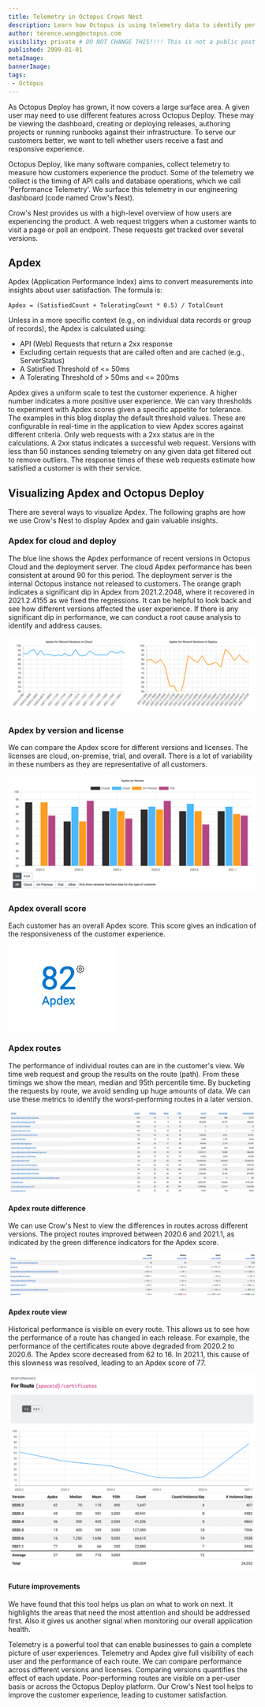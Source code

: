 ```yaml
---
title: Telemetry in Octopus Crows Nest
description: Learn how Octopus is using telemetry data to identify performance metrics for our customers
author: terence.wong@octopus.com
visibility: private # DO NOT CHANGE THIS!!!! This is not a public post!
published: 2999-01-01
metaImage: 
bannerImage: 
tags:
 - Octopus
---
```


As Octopus Deploy has grown, it now covers a large surface area. A given user may need to use different features across Octopus Deploy. These may be viewing the dashboard, creating or deploying releases, authoring projects or running runbooks against their infrastructure. To serve our customers better, we want to tell whether users receive a fast and responsive experience.

Octopus Deploy, like many software companies, collect telemetry to measure how customers experience the product. Some of the telemetry we collect is the timing of API calls and database operations, which we call 'Performance Telemetry'. We surface this telemetry in our engineering dashboard (code named Crow's Nest).

Crow's Nest provides us with a high-level overview of how users are experiencing the product. A web request triggers when a customer wants to visit a page or poll an endpoint. These requests get tracked over several versions. 


## Apdex

Apdex (Application Performance Index) aims to convert measurements into insights about user satisfaction. The formula is:


    Apdex = (SatisfiedCount + ToleratingCount * 0.5) / TotalCount
 
Unless in a more specific context (e.g., on individual data records or group of records), the Apdex is calculated using:

- API (Web) Requests that return a 2xx response
- Excluding certain requests that are called often and are cached (e.g., ServerStatus)
- A Satisfied Threshold of <= 50ms
- A Tolerating Threshold of > 50ms and <= 200ms

Apdex gives a uniform scale to test the customer experience. A higher number indicates a more positive user experience.  We can vary thresholds to experiment with Apdex scores given a specific appetite for tolerance. The examples in this blog display the default threshold values. These are configurable in real-time in the application to view Apdex scores against different criteria.
 Only web requests with a 2xx status are in the calculations. A 2xx status indicates a successful web request. Versions with less than 50 instances sending telemetry on any given data get filtered out to remove outliers. The response times of these web requests estimate how satisfied a customer is with their service. 
## Visualizing Apdex and Octopus Deploy

There are several ways to visualize Apdex. The following graphs are how we use Crow's Nest to display Apdex and gain valuable insights.

### Apdex for cloud and deploy

The blue line shows the Apdex performance of recent versions in Octopus Cloud and the deployment server. The cloud Apdex performance has been consistent at around 90 for this period. The deployment server is the internal Octopus instance not released to customers. The orange graph indicates a significant dip in Apdex from 2021.2.2048, where it recovered in 2021.2.4155 as we fixed the regressions. It can be helpful to look back and see how different versions affected the user experience. If there is any significant dip in performance, we can conduct a root cause analysis to identify and address causes.

![Apdex Cloud and Deploy](apdex-cloud-deploy.png "Apdex Cloud and Deploy")

### Apdex by version and license

We can compare the Apdex score for different versions and licenses. The licenses are cloud, on-premise, trial, and overall. There is a lot of variability in these numbers as they are representative of all customers. 

![Apdex by Version](apdex-by-version.png "Apdex by Version")

<!--### Apdex customer view

![Apdex Customer View](apdex-customer.png "Apdex Customer View")-->

### Apdex overall score

Each customer has an overall Apdex score. This score gives an indication of the responsiveness of the customer experience.

![Apdex Score](apdex-score.png "Apdex Score")

### Apdex routes

The performance of individual routes can are in the customer's view. We time web request and group the results on the route (path). From these timings we show the mean, median and 95th percentile time. By bucketing the requests by route, we avoid sending up huge amounts of data. We can use these metrics to identify the worst-performing routes in a later version. 

![Apdex Routes](apdex-route.png "Apdex Routes")

#### Apdex route difference

We can use Crow's Nest to view the differences in routes across different versions. The project routes improved between 2020.6 and 2021.1, as indicated by the green difference indicators for the Apdex score.

![Apdex Routes Difference](apdex-route-diff.png "Apdex Routes Difference")

#### Apdex route view

Historical performance is visible on every route. This allows us to see how the performance of a route has changed in each release. For example, the performance of the certificates route above degraded from 2020.2 to 2020.6. The Apdex score decreased from 62 to 16. In 2021.1, this cause of this slowness was resolved, leading to an Apdex score of 77.

![Apdex Route View](apdex-route-view.png "Apdex Route View")

#### Future improvements

We have found that this tool helps us plan on what to work on next. It highlights the areas that need the most attention and should be addressed first. Also it gives us another signal when monitoring our overall application health.

<!--![Apdex Routes Difference](apdex-route-dashboard.png "Apdex Routes Difference")-->

Telemetry is a powerful tool that can enable businesses to gain a complete picture of user experiences. Telemetry and Apdex give full visibility of each user and the performance of each route. We can compare performance across different versions and licenses. Comparing versions quantifies the effect of each update. Poor-performing routes are visible on a per-user basis or across the Octopus Deploy platform. Our Crow's Nest tool helps to improve the customer experience, leading to customer satisfaction.


